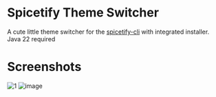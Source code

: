 # Spicetify Theme Switcher

A cute little theme switcher for the [spicetify-cli](https://github.com/spicetify/spicetify-cli) with integrated installer. Java 22 required

# Screenshots
![1](https://github.com/GodCipher/spicetify-ui/assets/50031457/a456d293-66fb-4b28-aa1d-b5b4fd8b0e7b) ![image](https://github.com/GodCipher/spicetify-ui/assets/50031457/3553b0f8-f653-4f6c-8e90-69a3e64f5ba1)
